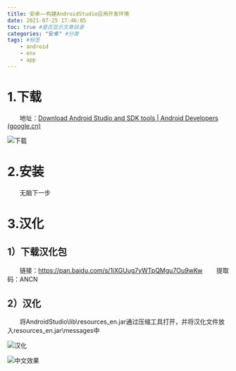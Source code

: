```yaml
---
title: 安卓——构建AndroidStudio应用开发环境
date: 2021-07-25 17:46:05
toc: true #是否显示文章目录
categories: "安卓" #分类
tags: #标签
	- android
	- env
	- app
---
```


# 1.下载

&emsp;&emsp;地址：[Download Android Studio and SDK tools  | Android Developers (google.cn)](https://developer.android.google.cn/studio/)

![下载](下载.png)

# 2.安装

&emsp;&emsp;无脑下一步

# 3.汉化

## 1）下载汉化包

&emsp;&emsp;链接：https://pan.baidu.com/s/1iXGUug7yWTpQMgu7Ou9wKw 
&emsp;&emsp;提取码：ANCN

## 2）汉化

&emsp;&emsp;将AndroidStudio\lib\resources_en.jar通过压缩工具打开，并将汉化文件放入resources_en.jar\messages中

![汉化](汉化.png)

![中文效果](中文效果.png)

